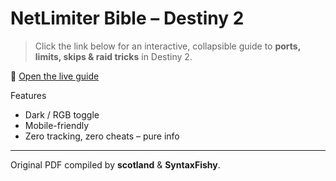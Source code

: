 # NetLimiter Bible – Destiny 2

> Click the link below for an interactive, collapsible guide to **ports, limits, skips & raid tricks** in Destiny 2.

🔗 [Open the live guide](https://YOUR_USERNAME.github.io/netlimiter-bible/netlimiter-bible.html)

Features  
- Dark / RGB toggle  
- Mobile-friendly  
- Zero tracking, zero cheats – pure info

---
Original PDF compiled by **scotland** & **SyntaxFishy**.
